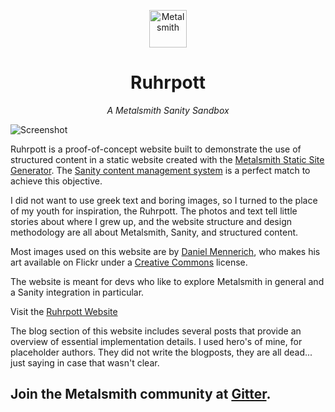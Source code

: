<p align="center">
  <a href="https://www.metalsmith.io">
    <img alt="Metalsmith" src="https://www.glinka.co/assets/images/metalsmith-logo-bug.png" width="60" />
  </a>
</p>
<h1 align="center">
  Ruhrpott
</h1>
<p align="center"><i>A Metalsmith Sanity Sandbox</i></p>

![Screenshot](https://cdn.sanity.io/images/349a1vg2/production/5f587cb30cc531d7c09bc24d544c5b3e53b9aa92-2600x2096.png?w=1200&h=1200&fit=max&auto=format)

Ruhrpott is a proof-of-concept website built to demonstrate the use of structured content in a static website created with the [Metalsmith Static Site Generator](https://metalsmith.io). The [Sanity content management system](https://www.sanity.io/) is a perfect match to achieve this objective.

I did not want to use greek text and boring images, so I turned to the place of my youth for inspiration, the Ruhrpott. The photos and text tell little stories about where I grew up, and the website structure and design methodology are all about Metalsmith, Sanity, and structured content.

Most images used on this website are by [Daniel Mennerich](https://www.flickr.com/photos/danielmennerich/), who makes his art available on Flickr under a [Creative Commons](https://creativecommons.org/licenses/by-nc-nd/2.0/) license.

The website is meant for devs who like to explore Metalsmith in general and a Sanity integration in particular.

Visit the [Ruhrpott Website](https://ruhrpott.netlify.app)

The blog section of this website includes several posts that provide an overview of essential implementation details. I used hero's of mine, for placeholder authors. They did not write the blogposts, they are all dead... just saying in case that wasn't clear.

## Join the Metalsmith community at [Gitter](https://gitter.im/metalsmith/community).